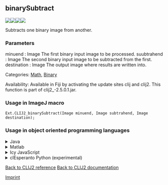 ## binarySubtract
<img src="images/mini_empty_logo.png"/><img src="images/mini_clij2_logo.png"/><img src="images/mini_clijx_logo.png"/><img src="images/mini_cle_logo.png"/>

Subtracts one binary image from another.

### Parameters

minuend : Image
    The first binary input image to be processed.
suubtrahend : Image
    The second binary input image to be subtracted from the first.
destination : Image
    The output image where results are written into.


Categories: [Math](https://clij.github.io/clij2-docs/reference__math), [Binary](https://clij.github.io/clij2-docs/reference__binary)

Availability: Available in Fiji by activating the update sites clij and clij2.
This function is part of clij2_-2.5.0.1.jar.

### Usage in ImageJ macro
```
Ext.CLIJ2_binarySubtract(Image minuend, Image subtrahend, Image destination);
```


### Usage in object oriented programming languages



<details>

<summary>
Java
</summary>
<pre class="highlight">// init CLIJ and GPU
import net.haesleinhuepf.clij2.CLIJ2;
import net.haesleinhuepf.clij.clearcl.ClearCLBuffer;
CLIJ2 clij2 = CLIJ2.getInstance();

// get input parameters
ClearCLBuffer minuend = clij2.push(minuendImagePlus);
ClearCLBuffer subtrahend = clij2.push(subtrahendImagePlus);
destination = clij2.create(minuend);
</pre>

<pre class="highlight">
// Execute operation on GPU
clij2.binarySubtract(minuend, subtrahend, destination);
</pre>

<pre class="highlight">
// show result
destinationImagePlus = clij2.pull(destination);
destinationImagePlus.show();

// cleanup memory on GPU
clij2.release(minuend);
clij2.release(subtrahend);
clij2.release(destination);
</pre>

</details>



<details>

<summary>
Matlab
</summary>
<pre class="highlight">% init CLIJ and GPU
clij2 = init_clatlab();

% get input parameters
minuend = clij2.pushMat(minuend_matrix);
subtrahend = clij2.pushMat(subtrahend_matrix);
destination = clij2.create(minuend);
</pre>

<pre class="highlight">
% Execute operation on GPU
clij2.binarySubtract(minuend, subtrahend, destination);
</pre>

<pre class="highlight">
% show result
destination = clij2.pullMat(destination)

% cleanup memory on GPU
clij2.release(minuend);
clij2.release(subtrahend);
clij2.release(destination);
</pre>

</details>



<details>

<summary>
Icy JavaScript
</summary>
<pre class="highlight">// init CLIJ and GPU
importClass(net.haesleinhuepf.clicy.CLICY);
importClass(Packages.icy.main.Icy);

clij2 = CLICY.getInstance();

// get input parameters
minuend_sequence = getSequence();
minuend = clij2.pushSequence(minuend_sequence);
subtrahend_sequence = getSequence();
subtrahend = clij2.pushSequence(subtrahend_sequence);
destination = clij2.create(minuend);
</pre>

<pre class="highlight">
// Execute operation on GPU
clij2.binarySubtract(minuend, subtrahend, destination);
</pre>

<pre class="highlight">
// show result
destination_sequence = clij2.pullSequence(destination)
Icy.addSequence(destination_sequence);
// cleanup memory on GPU
clij2.release(minuend);
clij2.release(subtrahend);
clij2.release(destination);
</pre>

</details>



<details>

<summary>
clEsperanto Python (experimental)
</summary>
<pre class="highlight">import pyclesperanto_prototype as cle

cle.binary_subtract(minuend, subtrahend, destination)

</pre>



</details>



[Back to CLIJ2 reference](https://clij.github.io/clij2-docs/reference)
[Back to CLIJ2 documentation](https://clij.github.io/clij2-docs)

[Imprint](https://clij.github.io/imprint)
